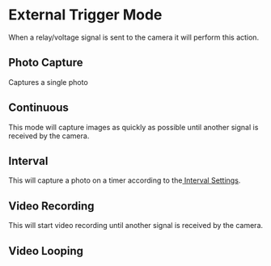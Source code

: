 # External Trigger Mode

When a relay/voltage signal is sent to the camera it will perform this action.

## Photo Capture

Captures a single photo

## Continuous

This mode will capture images as quickly as possible until another signal is received by the camera.

## Interval

This will capture a photo on a timer according to the[ Interval Settings](https://mapir-camera.gitbook.io/kernel-development-guide/interfacing-with-kernel/software-interface/mcc/changing-camera-settings/set-interval).

## Video Recording

This will start video recording until another signal is received by the camera.

## Video Looping

